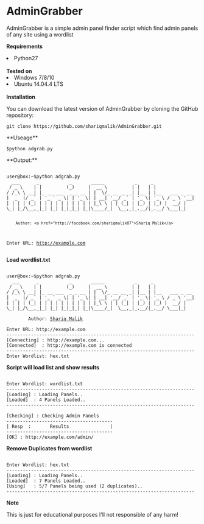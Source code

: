 # AdminGrabber
<p>AdminGrabber is a simple admin panel finder script which find admin panels of any site using a wordlist</p>

**Requirements**<br/>
	<li>Python27</li><br/>
**Tested on**<br/>
	<li> Windows 7/8/10 </li>
	<li> Ubuntu 14.04.4 LTS </li><br/>
**Installation**
<p>You can download the latest version of AdminGrabber by cloning the GitHub repository:</p>
<pre><code>git clone https://github.com/shariqmalik/AdminGrabber.git</code></pre>
**Useage**<br/>
<pre><code>$python adgrab.py</code></pre>
**Output:**<br/>
<pre><code>
user@box:~$python adgrab.py
  ___      _           _       _____           _     _
 / _ \    | |         (_)     |  __ \         | |   | |
/ /_\ \ __| |_ __ ___  _ _ __ | |  \/_ __ __ _| |__ | |__   ___ _ __
|  _  |/ _` | '_ ` _ \| | '_ \| | __| '__/ _` | '_ \| '_ \ / _ \ '__|
| | | | (_| | | | | | | | | | | |_\ \ | | (_| | |_) | |_) |  __/ |
\_| |_/\__,_|_| |_| |_|_|_| |_|\____/_|  \__,_|_.__/|_.__/ \___|_|

        Author: <a href="http://facebook.com/shariqmalik07">Shariq Malik</a>

Enter URL: http://example.com
</code></pre>
**Load wordlist.txt**
<pre><code>
user@box:~$python adgrab.py
  ___      _           _       _____           _     _
 / _ \    | |         (_)     |  __ \         | |   | |
/ /_\ \ __| |_ __ ___  _ _ __ | |  \/_ __ __ _| |__ | |__   ___ _ __
|  _  |/ _` | '_ ` _ \| | '_ \| | __| '__/ _` | '_ \| '_ \ / _ \ '__|
| | | | (_| | | | | | | | | | | |_\ \ | | (_| | |_) | |_) |  __/ |
\_| |_/\__,_|_| |_| |_|_|_| |_|\____/_|  \__,_|_.__/|_.__/ \___|_|

        Author: <a href="http://facebook.com/shariqmalik07">Shariq Malik</a>

Enter URL: http://example.com
---------------------------------------------------------------------
[Connecting] : http://example.com...
[Connected]  : http://example.com is connected
---------------------------------------------------------------------
Enter Wordlist: hex.txt
</code></pre>
**Script will load list and show results**
<pre><code>
Enter Wordlist: wordlist.txt
---------------------------------------------------------------------
[Loading] : Loading Panels..
[Loaded]  : 4 Panels Loaded..
---------------------------------------------------------------------

[Checking] : Checking Admin Panels
---------------------------------------
| Resp  :       Results               |
---------------------------------------
[OK] : http://example.com/admin/
</code></pre>
**Remove Duplicates from wordlist**
<pre><code>
Enter Wordlist: hex.txt
---------------------------------------------------------------------
[Loading] : Loading Panels..
[Loaded]  : 7 Panels Loaded..
[Using]   : 5/7 Panels being used (2 duplicates)..
---------------------------------------------------------------------
</code></pre>
**Note**
<p>This is just for educational purposes I'll not responsible of any harm!<p>
